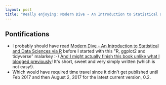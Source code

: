 ```yaml
---
layout: post
title: "Really enjoying: Modern Dive - An Introduction to Statistical and Data Sciences via R -  really is a modern introduction to statistics, modern R programming, ggplot2 and the tidyverse"
---
```


## Pontifications

* I probably should have read [Modern Dive - An Introduction to Statistical and Data Sciences via R](http://moderndive.com) before I started with this "R, ggplot2 and tidyverse" malarkey :-) [And I might actually finish this book unlike what I blogged previously](http://rolandtanglao.com/2017/08/04/p1-free-learning-modern-r-with-modern-data-tidying-packages-and-ggplot/)! It's short, sweet and very simply written (which is not easy!).
* Which would have required time travel since it didn't get published until Feb 2017 and then August 2, 2017 for the latest current version, 0.2.